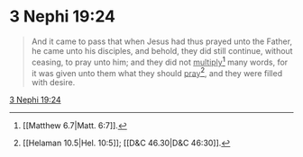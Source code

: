 # 3 Nephi 19:24

> And it came to pass that when Jesus had thus prayed unto the Father, he came unto his disciples, and behold, they did still continue, without ceasing, to pray unto him; and they did not <u>multiply</u>[^a] many words, for it was given unto them what they should <u>pray</u>[^b], and they were filled with desire.

[3 Nephi 19:24](https://www.churchofjesuschrist.org/study/scriptures/bofm/3-ne/19?lang=eng&id=p24#p24)


[^a]: [[Matthew 6.7|Matt. 6:7]].  
[^b]: [[Helaman 10.5|Hel. 10:5]]; [[D&C 46.30|D&C 46:30]].  
